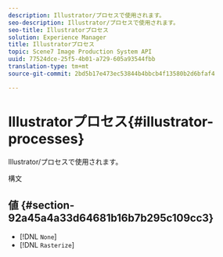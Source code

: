 ```yaml
---
description: Illustrator/プロセスで使用されます。
seo-description: Illustrator/プロセスで使用されます。
seo-title: Illustratorプロセス
solution: Experience Manager
title: Illustratorプロセス
topic: Scene7 Image Production System API
uuid: 77524dce-25f5-4b01-a729-605a93544fbb
translation-type: tm+mt
source-git-commit: 2bd5b17e473ec53844b4bbcb4f13580b2d6bfaf4

---
```



# Illustratorプロセス{#illustrator-processes}

Illustrator/プロセスで使用されます。

構文

## 値 {#section-92a45a4a33d64681b16b7b295c109cc3}

* [!DNL `None`]
* [!DNL `Rasterize`]

